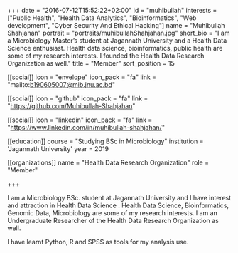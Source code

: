 +++
date = "2016-07-12T15:52:22+02:00"
id = "muhibullah"
interests = ["Public Health", "Health Data Analytics", "Bioinformatics", "Web development", "Cyber Security And Ethical Hacking"]
name = "Muhibullah Shahjahan"
portrait = "portraits/muhibullahShahjahan.jpg"
short_bio = "I am a Microbiology Master’s student at Jagannath University and a Health Data Science enthusiast. Health data science, bioinformatics, public health are some of my research interests. I founded the Health Data Research Organization as well."
title = "Member"
sort_position = 15

[[social]]
    icon = "envelope"
    icon_pack = "fa"
    link = "mailto:b190605007@mib.jnu.ac.bd"

[[social]]
    icon = "github"
    icon_pack = "fa"
    link = "https://github.com/Muhibullah-Shahjahan"

[[social]]
    icon = "linkedin"
    icon_pack = "fa"
    link = "https://www.linkedin.com/in/muhibullah-shahjahan/"

[[education]]
    course = "Studying BSc in Microbiology"
    institution = 'Jagannath University'
    year = 2019


[[organizations]]
    name = "Health Data Research Organization"
    role = "Member"

+++

I am a Microbiology BSc. student at Jagannath University and I have interest and  attraction in  Health Data Science . Health Data Science, Bioinformatics, Genomic
Data, Microbiology are some of my research interests. I am an Undergraduate Researcher of  the Health Data Research Organization as well.

I have learnt Python, R and SPSS  as tools for my analysis use.
